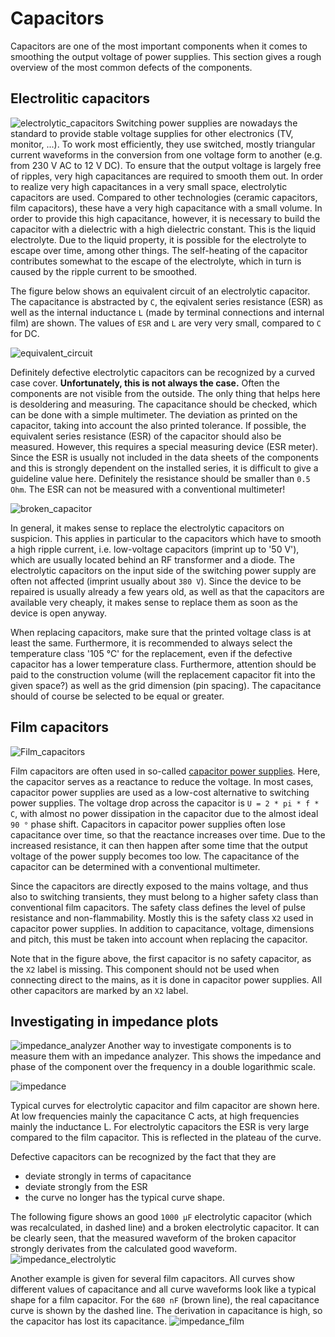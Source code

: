 # Capacitors
Capacitors are one of the most important components when it comes to smoothing the output voltage of power supplies. This section gives a rough overview of the most common defects of the components.

## Electrolitic capacitors
![electrolytic_capacitors](figures/electrolytic_capacitors.jpg)
Switching power supplies are nowadays the standard to provide stable voltage supplies for other electronics (TV, monitor, ...). To work most efficiently, they use switched, mostly triangular current waveforms in the conversion from one voltage form to another (e.g. from 230 V AC to 12 V DC). To ensure that the output voltage is largely free of ripples, very high capacitances are required to smooth them out. In order to realize very high capacitances in a very small space, electrolytic capacitors are used. Compared to other technologies (ceramic capacitors, film capacitors), these have a very high capacitance with a small volume. In order to provide this high capacitance, however, it is necessary to build the capacitor with a dielectric with a high dielectric constant. This is the liquid electrolyte. Due to the liquid property, it is possible for the electrolyte to escape over time, among other things. The self-heating of the capacitor contributes somewhat to the escape of the electrolyte, which in turn is caused by the ripple current to be smoothed.

The figure below shows an equivalent circuit of an electrolytic capacitor. The capacitance is abstracted by `C`, the eqivalent series resistance (ESR) as well as the internal inductance `L` (made by terminal connections and internal film) are shown. The values of `ESR` and `L` are very very small, compared to `C` for DC.

![equivalent_circuit](figures/equivalent_circuit_electrolytic_capacitor.png)

Definitely defective electrolytic capacitors can be recognized by a curved case cover. __Unfortunately, this is not always the case.__ Often the components are not visible from the outside. The only thing that helps here is desoldering and measuring. The capacitance should be checked, which can be done with a simple multimeter. The deviation as printed on the capacitor, taking into account the also printed tolerance. If possible, the equivalent series resistance (ESR) of the capacitor should also be measured. However, this requires a special measuring device (ESR meter). Since the ESR is usually not included in the data sheets of the components and this is strongly dependent on the installed series, it is difficult to give a guideline value here. Definitely the resistance should be smaller than `0.5 Ohm`. The ESR can not be measured with a conventional multimeter!

![broken_capacitor](figures/broken_capacitor_labeled.png)

In general, it makes sense to replace the electrolytic capacitors on suspicion. This applies in particular to the capacitors which have to smooth a high ripple current, i.e. low-voltage capacitors (imprint up to '50 V'), which are usually located behind an RF transformer and a diode. The electrolytic capacitors on the input side of the switching power supply are often not affected (imprint usually about `380 V`). Since the device to be repaired is usually already a few years old, as well as that the capacitors are available very cheaply, it makes sense to replace them as soon as the device is open anyway. 

When replacing capacitors, make sure that the printed voltage class is at least the same. Furthermore, it is recommended to always select the temperature class '105 °C' for the replacement, even if the defective capacitor has a lower temperature class. Furthermore, attention should be paid to the construction volume (will the replacement capacitor fit into the given space?) as well as the grid dimension (pin spacing). The capacitance should of course be selected to be equal or greater.


## Film capacitors
![Film_capacitors](figures/film_capacitors.jpg)

Film capacitors are often used in so-called [capacitor power supplies](https://en.wikipedia.org/wiki/Capacitive_power_supply). Here, the capacitor serves as a reactance to reduce the voltage. In most cases, capacitor power supplies are used as a low-cost alternative to switching power supplies. The voltage drop across the capacitor is `U = 2 * pi * f * C`, with almost no power dissipation in the capacitor due to the almost ideal `90 °` phase shift. Capacitors in capacitor power supplies often lose capacitance over time, so that the reactance increases over time. Due to the increased resistance, it can then happen after some time that the output voltage of the power supply becomes too low. The capacitance of the capacitor can be determined with a conventional multimeter.

Since the capacitors are directly exposed to the mains voltage, and thus also to switching transients, they must belong to a higher safety class than conventional film capacitors. The safety class defines the level of pulse resistance and non-flammability. Mostly this is the safety class `X2` used in capacitor power supplies. In addition to capacitance, voltage, dimensions and pitch, this must be taken into account when replacing the capacitor. 

Note that in the figure above, the first capacitor is no safety capacitor, as the `X2` label is missing. This component should not be used when connecting direct to the mains, as it is done in capacitor power supplies. All other capacitors are marked by an `X2` label.



## Investigating in impedance plots
![impedance_analyzer](figures/impedance_analyzer.jpg)
Another way to investigate components is to measure them with an impedance analyzer. This shows the impedance and phase of the component over the frequency in a double logarithmic scale. 

![impedance](figures/impedance_curves.png)

Typical curves for electrolytic capacitor and film capacitor are shown here. At low frequencies mainly the capacitance C acts, at high frequencies mainly the inductance L. For electrolytic capacitors the ESR is very large compared to the film capacitor. This is reflected in the plateau of the curve. 

Defective capacitors can be recognized by the fact that they are 
 * deviate strongly in terms of capacitance
 * deviate strongly from the ESR
 * the curve no longer has the typical curve shape.

The following figure shows an good `1000 µF` electrolytic capacitor (which was recalculated, in dashed line) and a broken electrolytic capacitor. It can be clearly seen, that the measured waveform of the broken capacitor strongly derivates from the calculated good waveform.
![impedance_electrolytic](figures/impedance_electrolitic_1000uF.png)

Another example is given for several film capacitors. All curves show different values of capacitance and all curve waveforms look like a typical shape for a film capacitor. For the `680 nF` (brown line), the real capacitance curve is shown by the dashed line. The derivation in capacitance is high, so the capacitor has lost its capacitance.
![impedance_film](figures/impedance_film.png)




